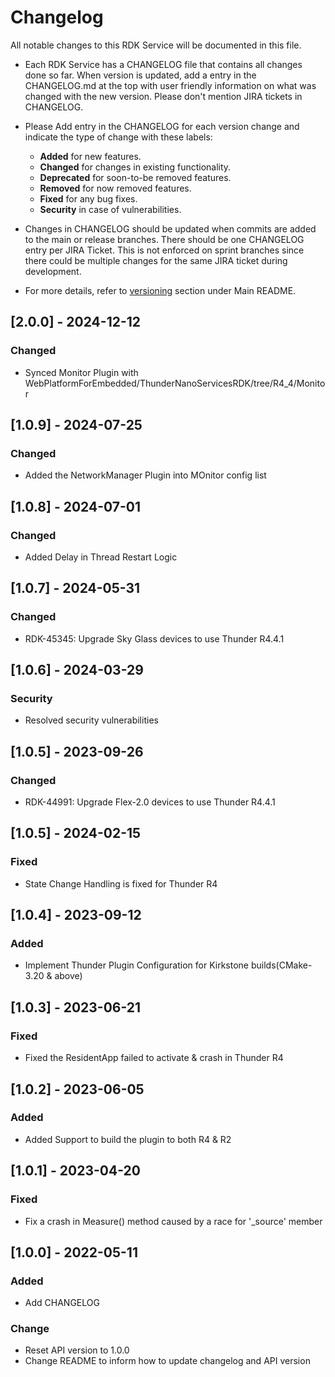 # Changelog

All notable changes to this RDK Service will be documented in this file.

* Each RDK Service has a CHANGELOG file that contains all changes done so far. When version is updated, add a entry in the CHANGELOG.md at the top with user friendly information on what was changed with the new version. Please don't mention JIRA tickets in CHANGELOG. 

* Please Add entry in the CHANGELOG for each version change and indicate the type of change with these labels:
    * **Added** for new features.
    * **Changed** for changes in existing functionality.
    * **Deprecated** for soon-to-be removed features.
    * **Removed** for now removed features.
    * **Fixed** for any bug fixes.
    * **Security** in case of vulnerabilities.

* Changes in CHANGELOG should be updated when commits are added to the main or release branches. There should be one CHANGELOG entry per JIRA Ticket. This is not enforced on sprint branches since there could be multiple changes for the same JIRA ticket during development. 

* For more details, refer to [versioning](https://github.com/rdkcentral/rdkservices#versioning) section under Main README.

## [2.0.0] - 2024-12-12
### Changed
- Synced Monitor Plugin with WebPlatformForEmbedded/ThunderNanoServicesRDK/tree/R4_4/Monitor

## [1.0.9] - 2024-07-25
### Changed
- Added the NetworkManager Plugin into MOnitor config list

## [1.0.8] - 2024-07-01
### Changed
- Added Delay in Thread Restart Logic

## [1.0.7] - 2024-05-31
### Changed
- RDK-45345: Upgrade Sky Glass devices to use Thunder R4.4.1

## [1.0.6] - 2024-03-29
### Security
- Resolved security vulnerabilities

## [1.0.5] - 2023-09-26
### Changed
- RDK-44991: Upgrade Flex-2.0 devices to use Thunder R4.4.1

## [1.0.5] - 2024-02-15
### Fixed
- State Change Handling is fixed for Thunder R4

## [1.0.4] - 2023-09-12
### Added
- Implement Thunder Plugin Configuration for Kirkstone builds(CMake-3.20 & above)

## [1.0.3] - 2023-06-21
### Fixed
- Fixed the ResidentApp failed to activate & crash in Thunder R4

## [1.0.2] - 2023-06-05
### Added 
- Added Support to build the plugin to both R4 & R2

## [1.0.1] - 2023-04-20
### Fixed
- Fix a crash in Measure() method caused by a race for '\_source' member

## [1.0.0] - 2022-05-11
### Added
- Add CHANGELOG

### Change
- Reset API version to 1.0.0
- Change README to inform how to update changelog and API version
